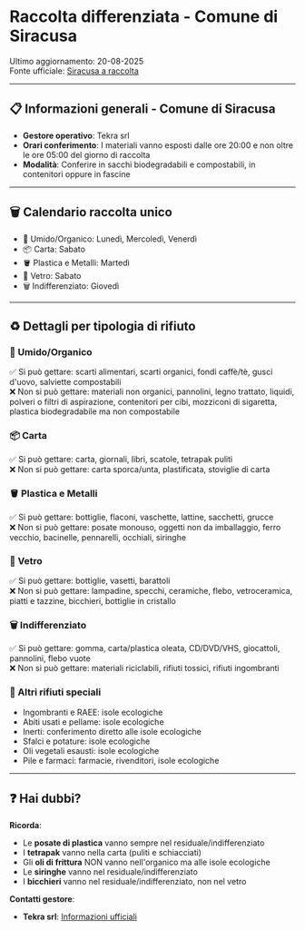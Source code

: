 # Raccolta differenziata - Comune di Siracusa

Ultimo aggiornamento: 20-08-2025  
Fonte ufficiale: [Siracusa a raccolta](https://www.comune.siracusa.it/)

---

## 📋 Informazioni generali - Comune di Siracusa

- **Gestore operativo**: Tekra srl
- **Orari conferimento**: I materiali vanno esposti dalle ore 20:00 e non oltre le ore 05:00 del giorno di raccolta
- **Modalità**: Conferire in sacchi biodegradabili e compostabili, in contenitori oppure in fascine

---

## 🗑️ Calendario raccolta unico

- 🍕 Umido/Organico: Lunedì, Mercoledì, Venerdì
- 📦 Carta: Sabato
- 🪣 Plastica e Metalli: Martedì
- 🫙 Vetro: Sabato
- 🗑️ Indifferenziato: Giovedì

---

## ♻️ Dettagli per tipologia di rifiuto

### 🍕 Umido/Organico
✅ Si può gettare: scarti alimentari, scarti organici, fondi caffè/tè, gusci d'uovo, salviette compostabili  
❌ Non si può gettare: materiali non organici, pannolini, legno trattato, liquidi, polveri o filtri di aspirazione, contenitori per cibi, mozziconi di sigaretta, plastica biodegradabile ma non compostabile

### 📦 Carta
✅ Si può gettare: carta, giornali, libri, scatole, tetrapak puliti  
❌ Non si può gettare: carta sporca/unta, plastificata, stoviglie di carta

### 🪣 Plastica e Metalli
✅ Si può gettare: bottiglie, flaconi, vaschette, lattine, sacchetti, grucce  
❌ Non si può gettare: posate monouso, oggetti non da imballaggio, ferro vecchio, bacinelle, pennarelli, occhiali, siringhe

### 🫙 Vetro
✅ Si può gettare: bottiglie, vasetti, barattoli  
❌ Non si può gettare: lampadine, specchi, ceramiche, flebo, vetroceramica, piatti e tazzine, bicchieri, bottiglie in cristallo

### 🗑️ Indifferenziato
✅ Si può gettare: gomma, carta/plastica oleata, CD/DVD/VHS, giocattoli, pannolini, flebo vuote  
❌ Non si può gettare: materiali riciclabili, rifiuti tossici, rifiuti ingombranti

### 🚮 Altri rifiuti speciali
- Ingombranti e RAEE: isole ecologiche
- Abiti usati e pellame: isole ecologiche
- Inerti: conferimento diretto alle isole ecologiche
- Sfalci e potature: isole ecologiche
- Oli vegetali esausti: isole ecologiche
- Pile e farmaci: farmacie, rivenditori, isole ecologiche

---

## ❓ Hai dubbi?

**Ricorda**:
- Le **posate di plastica** vanno sempre nel residuale/indifferenziato
- I **tetrapak** vanno nella carta (puliti e schiacciati)
- Gli **oli di frittura** NON vanno nell'organico ma alle isole ecologiche
- Le **siringhe** vanno nel residuale/indifferenziato
- I **bicchieri** vanno nel residuale/indifferenziato, non nel vetro

**Contatti gestore**:
- **Tekra srl**: [Informazioni ufficiali](https://www.siracusadifferenzia.it)